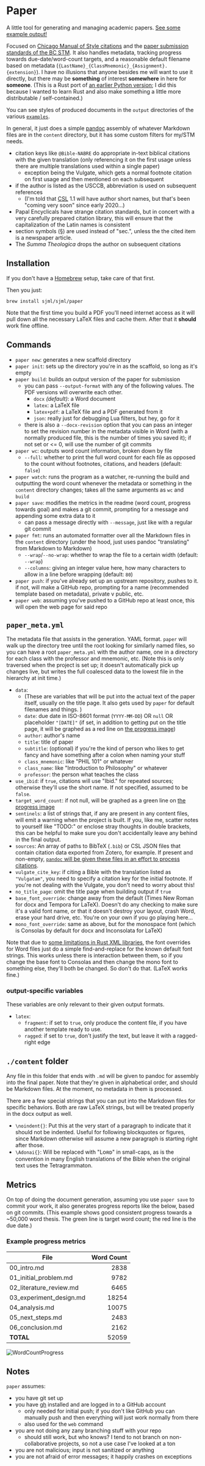 # Paper

A little tool for generating and managing academic papers. [See some example output!](./examples/full_paper/output/)

Focused on [Chicago Manual of Style citations](https://www.chicagomanualofstyle.org/tools_citationguide.html) and the [paper submission standards of the BC STM](https://libguides.bc.edu/academicpapers_stm/formatting_papers). It also handles metadata, tracking progress towards due-date/word-count targets, and a reasonable default filename based on metadata (`{LastName}_{ClassMnemonic}_{Assignment}.{extension}`). I have no illusions that anyone besides me will want to use it directly, but there may be **something** of interest **somewhere** in here for **someone**. (This is a Rust port of [an earlier Python version](https://github.com/sjml/python-paper); I did this because I wanted to learn Rust and also make something a little more distributable / self-contained.)

You can see styles of produced documents in the `output` directories of the various [`examples`](./examples/).

In general, it just does a simple [pandoc](https://pandoc.org/) assembly of whatever Markdown files are in the `content` directory, but it has some custom filters for my/STM needs.
* citation keys like `@Bible-NABRE` do appropriate in-text biblical citations with the given translation (only referencing it on the first usage unless there are multiple translations used within a single paper)
    * exception being the Vulgate, which gets a normal footnote citation on first usage and then mentioned on each subsequent
* if the author is listed as the USCCB, abbreviation is used on subsequent references
    * (I'm told that [CSL](https://citationstyles.org/) 1.1 will have author short names, but that's been "coming very soon" since early 2020...)
* Papal Encyclicals have strange citation standards, but in concert with a very carefully prepared citation library, this will ensure that the capitalization of the Latin names is consistent
* section symbols (§) are used instead of "sec.", unless the the cited item is a newspaper article.
* The _Summa Theologica_ drops the author on subsequent citations

## Installation
If you don't have a [Homebrew](https://brew.sh/) setup, take care of that first. 

Then you just:

```
brew install sjml/sjml/paper
```

Note that the first time you build a PDF you'll need internet access as it will pull down all the necessary LaTeX files and cache them. After that it **should** work fine offline. 

## Commands
* `paper new`: generates a new scaffold directory
* `paper init`: sets up the directory you're in as the scaffold, so long as it's empty
* `paper build`: builds an output version of the paper for submission
    - you can pass `--output-format` with any of the following values. The PDF versions will overwrite each other.
        - `docx` _(default)_: a Word document
        - `latex`: a LaTeX file
        - `latex+pdf`: a LaTeX file and a PDF generated from it
        - `json`: really just for debugging Lua filters, but hey, go for it
    - there is also a `--docx-revision` option that you can pass an integer to set the revision number in the metadata visible in Word (with a normally produced file, this is the number of times you saved it); if not set or <= 0, will use the number of git commits
* `paper wc`: outputs word count information, broken down by file
    - `--full`: whether to print the full word count for each file as opposed to the count without footnotes, citations, and headers (default: `false`)
* `paper watch`: runs the program as a watcher, re-running the build and outputting the word count whenever the metadata or something in the `content` directory changes; takes all the same arguments as `wc` and `build`
* `paper save`: modifies the metrics in the readme (word count, progress towards goal) and makes a git commit, prompting for a message and appending some extra data to it
    - can pass a message directly with `--message`, just like with a regular git commit
* `paper fmt`: runs an automated formatter over all the Markdown files in the `content` directory (under the hood, just uses pandoc "translating" from Markdown to Markdown)
    - `--wrap`/`--no-wrap`: whether to wrap the file to a certain width (default: `--wrap`)
    - `--columns`: giving an integer value here, how many characters to allow in a line before wrapping (default: `80`)
* `paper push`: if you've already set up an upstream repository, pushes to it. if not, will make a GitHub repo, prompting for a name (recommended template based on metadata), private v public, etc. 
* `paper web`: assuming you've pushed to a GitHub repo at least once, this will open the web page for said repo

## `paper_meta.yml`
The metadata file that assists in the generation. YAML format. `paper` will walk up the directory tree until the root looking for similarly named files, so you can have a root `paper_meta.yml` with the author name, one in a directory for each class with the professor and mnemonic, etc. (Note this is only traversed when the project is set up; it doesn't automatically pick up changes live, but writes the full coalesced data to the lowest file in the hierarchy at init time.)

* `data`: 
    * (These are variables that will be put into the actual text of the paper itself, usually on the title page. It also gets used by `paper` for default filenames and things. )
    * `date`: due date in ISO-8601 format (`YYYY-MM-DD`) OR `null` OR placeholder `"[DATE]"` (if set, in addition to getting put on the title page, it will be graphed as a red line on [the progress image](#example-progress-metrics))
    * `author`: author's name
    * `title`: title of paper
    * `subtitle`: (optional) if you're the kind of person who likes to get fancy and have something after a colon when naming your stuff
    * `class_mnemonic`: like "PHIL 101" or whatever
    * `class_name`: like "Introduction to Philosophy" or whatever
    * `professor`: the person what teaches the class
* `use_ibid`: if `true`, citations will use "Ibid." for repeated sources; otherwise they'll use the short name. If not specified, assumed to be `false`.
* `target_word_count`: if not null, will be graphed as a green line on [the progress image](#example-progress-metrics)
* `sentinels`: a list of strings that, if any are present in any content files, will emit a warning when the project is built. If you, like me, scatter notes to yourself like "TODO:" or enclose stray thoughts in double brackets, this can be helpful to make sure you don't accidentally leave any behind in the final output.
* `sources`: An array of paths to BibTeX (`.bib`) or CSL JSON files that contain citation data exported from Zotero, for example. If present and non-empty, [`pandoc` will be given these files in an effort to process citations](https://pandoc.org/MANUAL.html#citations).
* `vulgate_cite_key`: if citing a Bible with the translation listed as `"Vulgatam"`, you need to specify a citation key for the initial footnote. If you're not dealing with the Vulgate, you don't need to worry about this! 
* `no_title_page`: omit the title page when building output if `true`
* `base_font_override`: change away from the default (Times New Roman for docx and Tempora for LaTeX). Doesn't do any checking to make sure it's a valid font name, or that it doesn't destroy your layout, crash Word, erase your hard drive, etc. You're on your own if you go playing here...
* `mono_font_override`: same as above, but for the monospace font (which is Consolas by default for docx and Inconsolata for LaTeX)

Note that due to [some limitations in Rust XML libraries](https://github.com/shepmaster/sxd-document/issues/86), the font overrides for Word files just do a simple find-and-replace for the known default font strings. This works unless there is interaction between them, so if you change the base font to Consolas and then change the mono font to something else, they'll both be changed. So don't do that. (LaTeX works fine.)

### output-specific variables
These variables are only relevant to their given output formats. 
* `latex`:
    * `fragment`: if set to `true`, only produce the content file, if you have another template ready to use. 
    * `ragged`: if set to `true`, don't justify the text, but leave it with a ragged-right edge

## `./content` folder
Any file in this folder that ends with `.md` will be given to pandoc for assembly into the final paper. Note that they're given in alphabetical order, and should be Markdown files. At the moment, no metadata in them is processed. 

There are a few special strings that you can put into the Markdown files for specific behaviors. Both are raw LaTeX strings, but will be treated properly in the docx output as well.
* `\noindent{}`: Put this at the very start of a paragraph to indicate that it should not be indented. Useful for following blockquotes or figures, since Markdown otherwise will assume a new paragraph is starting right after those. 
* `\Adonai{}`: Will be replaced with "Lᴏʀᴅ" in small-caps, as is the convention in many English translations of the Bible when the original text uses the Tetragrammaton.

## Metrics
On top of doing the document generation, assuming you use `paper save` to commit your work, it also generates progress reports like the below, based on git commits. (This example shows good consistent progress towards a ~50,000 word thesis. The green line is target word count; the red line is the due date.)

<!-- begin paper metadata -->
### Example progress metrics
| File                    | Word Count |
| ----------------------- | ---------: |
| 00_intro.md             |       2838 |
| 01_initial_problem.md   |       9782 |
| 02_literature_review.md |       6465 |
| 03_experiment_design.md |      18254 |
| 04_analysis.md          |      10075 |
| 05_next_steps.md        |       2483 |
| 06_conclusion.md        |       2162 |
| **TOTAL**               |      52059 |

![WordCountProgress](./docs/fake_progress.svg)
<!-- end paper metadata -->

## Notes
`paper` assumes: 
* you have git set up
* you have [gh](https://cli.github.com/) installed and are logged in to a GitHub account
    - only needed for initial push; if you don't like GitHub you can manually push and then everything will just work normally from there
    - also used for the `web` command
* you are not doing any zany branching stuff with your repo
    - should still work, but who knows? I tend to not branch on non-collaborative projects, so not a use case I've looked at a ton
* you are not malicious; input is not sanitized or anything
* you are not afraid of error messages; it happily crashes on exceptions

